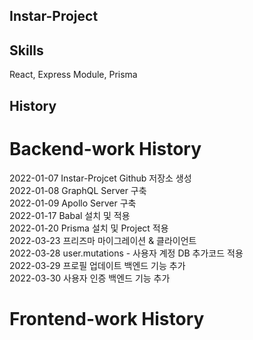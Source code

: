 ## Instar-Project

## Skills  
React, Express Module, Prisma  

## History  
# Backend-work History
2022-01-07 Instar-Projcet Github 저장소 생성  
2022-01-08 GraphQL Server 구축  
2022-01-09 Apollo Server 구축  
2022-01-17 Babal 설치 및 적용  
2022-01-20 Prisma 설치 및 Project 적용    
2022-03-23 프리즈마 마이그레이션 & 클라이언트  
2022-03-28 user.mutations - 사용자 계정 DB 추가코드 적용   
2022-03-29 프로필 업데이트 백엔드 기능 추가   
2022-03-30 사용자 인증 백엔드 기능 추가  

# Frontend-work History 
